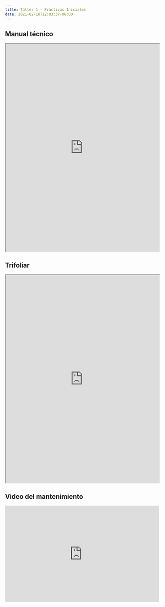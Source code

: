 ```yaml
---
title: Taller 1 - Prácticas Iniciales
date: 2021-02-10T12:03:37-06:00
---
```


## Manual técnico

<iframe src="https://docs.google.com/viewer?srcid=16dpZZDRrzUersjPo1LOcR5ZVdn5j4May&pid=explorer&efh=false&a=v&chrome=false&embedded=true" width="100%" height="680px"></iframe>

## Trifoliar

<iframe src="https://docs.google.com/viewer?srcid=1j_01QP7Idnqp5WQfU0F7WEwGNRLVchP8&pid=explorer&efh=false&a=v&chrome=false&embedded=true" width="100%" height="680px"></iframe>

## Video del mantenimiento

<iframe width="100%" height="315" src="https://www.youtube.com/embed/JPNYWtO_gZw" frameborder="0" allow="accelerometer; autoplay; clipboard-write; encrypted-media; gyroscope; picture-in-picture" allowfullscreen></iframe>